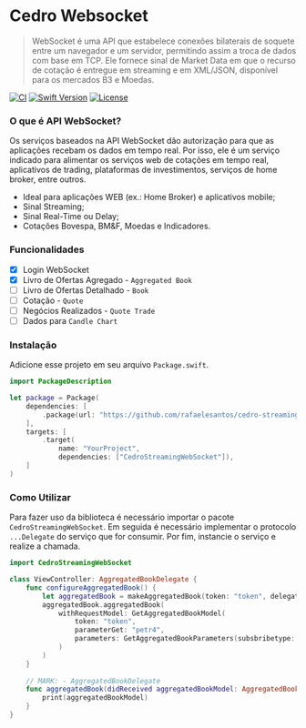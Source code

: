 # Cedro Websocket

> WebSocket é uma API que estabelece conexões bilaterais de soquete entre um navegador e um servidor, permitindo assim a troca de dados com base em TCP. Ele fornece sinal de Market Data em que o recurso de cotação é entregue em streaming e em XML/JSON, disponível para os mercados B3 e Moedas.

[![CI](https://github.com/rafaelesantos/cedro-streaming-websocket/actions/workflows/swift.yml/badge.svg)](https://github.com/rafaelesantos/cedro-streaming-websocket/actions/workflows/swift.yml)
[![Swift Version][swift-image]][swift-url]
[![License][license-image]][license-url]

### O que é API WebSocket?

Os serviços baseados na API WebSocket dão autorização para que as aplicações recebam os dados em tempo real. Por isso, ele é um serviço indicado para alimentar os serviços web de cotações em tempo real, aplicativos de trading, plataformas de investimentos, serviços de home broker, entre outros.

* Ideal para aplicações WEB (ex.: Home Broker) e aplicativos mobile;
* Sinal Streaming;
* Sinal Real-Time ou Delay;
* Cotações Bovespa, BM&F, Moedas e Indicadores.

### Funcionalidades

- [X] Login WebSocket
- [X] Livro de Ofertas Agregado - `Aggregated Book`
- [ ] Livro de Ofertas Detalhado - `Book`
- [ ] Cotação - `Quote`
- [ ] Negócios Realizados - `Quote Trade`
- [ ] Dados para `Candle Chart`

### Instalação

Adicione esse projeto em seu arquivo `Package.swift`.

```swift
import PackageDescription

let package = Package(
    dependencies: [
        .package(url: "https://github.com/rafaelesantos/cedro-streaming-websocket.git", branch: "main")
    ],
    targets: [
        .target(
            name: "YourProject",
            dependencies: ["CedroStreamingWebSocket"]),
    ]
)
```

### Como Utilizar

Para fazer uso da biblioteca é necessário importar o pacote `CedroStreamingWebSocket`. Em seguida é necessário implementar o protocolo `...Delegate` do serviço que for consumir. Por fim, instancie o serviço e realize a chamada.

```swift
import CedroStreamingWebSocket

class ViewController: AggregatedBookDelegate {
    func configureAggregatedBook() {
        let aggregatedBook = makeAggregatedBook(token: "token", delegate: self)
        aggregatedBook.aggregatedBook(
            withRequestModel: GetAggregatedBookModel(
                token: "token",
                parameterGet: "petr4",
                parameters: GetAggregatedBookParameters(subsbribetype: .start)
            )
        )
    }
    
    // MARK: - AggregatedBookDelegate
    func aggregatedBook(didReceived aggregatedBookModel: AggregatedBookModel) {
        print(aggregatedBookModel)
    }
}
```

[swift-image]:https://img.shields.io/badge/swift-5.6-orange.svg
[swift-url]: https://swift.org/
[license-image]: https://img.shields.io/badge/License-MIT-blue.svg
[license-url]: LICENSE
